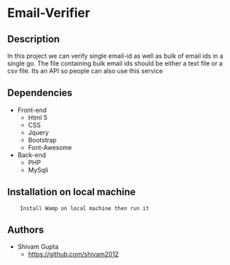 # Email-Verifier
## Description
 In this project we can verify single email-id as well as bulk of email ids in a single go. The file containing bulk email ids should be either a text file or a csv file. Its an API so people can also use this service

## Dependencies
+ Front-end
  + Html 5
  + CSS
  + Jquery
  + Bootstrap
  + Font-Awesome
+ Back-end
  + PHP
  + MySqli

## Installation on local machine
        Install Wamp on local machine then run it

## Authors
+ Shivam Gupta
  + https://github.com/shivam2012

